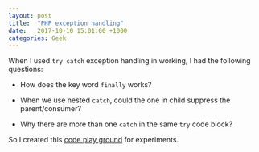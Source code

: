 ```yaml
---
layout: post
title:  "PHP exception handling"
date:   2017-10-10 15:01:00 +1000
categories: Geek
---
```


When I used `try catch` exception handling in working, I had the following questions:

- How does the key word `finally` works?

- When we use nested `catch`, could the one in child suppress the parent/consumer?

- Why there are more than one `catch` in the same `try` code block?

So I created this [code play ground](https://code.sololearn.com/w7CDMXDlwCz3/#php) for experiments.
